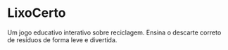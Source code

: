 # LixoCerto
Um jogo educativo interativo sobre reciclagem. Ensina o descarte correto de resíduos de forma leve e divertida.
